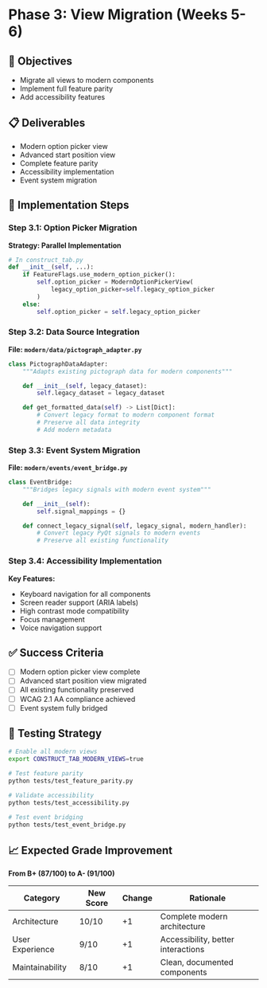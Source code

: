 # Phase 3: View Migration (Weeks 5-6)

## 🎯 Objectives

- Migrate all views to modern components
- Implement full feature parity
- Add accessibility features

## 📋 Deliverables

- Modern option picker view
- Advanced start position view
- Complete feature parity
- Accessibility implementation
- Event system migration

## 🔧 Implementation Steps

### Step 3.1: Option Picker Migration

**Strategy: Parallel Implementation**

```python
# In construct_tab.py
def __init__(self, ...):
    if FeatureFlags.use_modern_option_picker():
        self.option_picker = ModernOptionPickerView(
            legacy_option_picker=self.legacy_option_picker
        )
    else:
        self.option_picker = self.legacy_option_picker
```

### Step 3.2: Data Source Integration

**File: `modern/data/pictograph_adapter.py`**

```python
class PictographDataAdapter:
    """Adapts existing pictograph data for modern components"""

    def __init__(self, legacy_dataset):
        self.legacy_dataset = legacy_dataset

    def get_formatted_data(self) -> List[Dict]:
        # Convert legacy format to modern component format
        # Preserve all data integrity
        # Add modern metadata
```

### Step 3.3: Event System Migration

**File: `modern/events/event_bridge.py`**

```python
class EventBridge:
    """Bridges legacy signals with modern event system"""

    def __init__(self):
        self.signal_mappings = {}

    def connect_legacy_signal(self, legacy_signal, modern_handler):
        # Convert legacy PyQt signals to modern events
        # Preserve all existing functionality
```

### Step 3.4: Accessibility Implementation

**Key Features:**

- Keyboard navigation for all components
- Screen reader support (ARIA labels)
- High contrast mode compatibility
- Focus management
- Voice navigation support

## ✅ Success Criteria

- [ ] Modern option picker view complete
- [ ] Advanced start position view migrated
- [ ] All existing functionality preserved
- [ ] WCAG 2.1 AA compliance achieved
- [ ] Event system fully bridged

## 🧪 Testing Strategy

```bash
# Enable all modern views
export CONSTRUCT_TAB_MODERN_VIEWS=true

# Test feature parity
python tests/test_feature_parity.py

# Validate accessibility
python tests/test_accessibility.py

# Test event bridging
python tests/test_event_bridge.py
```

## 📈 Expected Grade Improvement

**From B+ (87/100) to A- (91/100)**

| Category        | New Score | Change | Rationale                          |
| --------------- | --------- | ------ | ---------------------------------- |
| Architecture    | 10/10     | +1     | Complete modern architecture       |
| User Experience | 9/10      | +1     | Accessibility, better interactions |
| Maintainability | 8/10      | +1     | Clean, documented components       |
